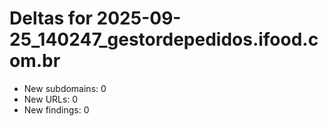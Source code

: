 # Deltas for 2025-09-25_140247_gestordepedidos.ifood.com.br
- New subdomains: 0
- New URLs: 0
- New findings: 0
